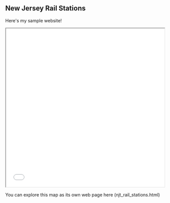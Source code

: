 ##  New Jersey Rail Stations

Here's my sample website!

<iframe src="njt_rail_stations.html" height="500" width="500"></iframe>

You can explore this map as its own web page here (njt_rail_stations.html)
